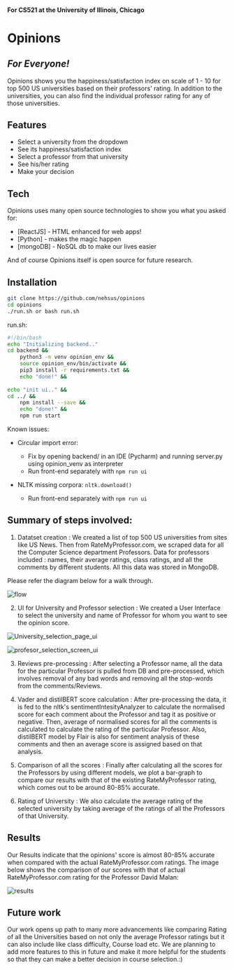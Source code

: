 #### For CS521 at the University of Illinois, Chicago

# Opinions
## _For Everyone!_

Opinions shows you the happiness/satisfaction index on scale of 1 - 10 for top 500 US universities based on their professors' rating. 
In addition to the universities, you can also find the individual professor rating for any of those universities.

## Features
- Select a university from the dropdown
- See its happiness/satisfaction index
- Select a professor from that university
- See his/her rating
- Make your decision

## Tech

Opinions uses many open source technologies to show you what you asked for:

- [ReactJS] - HTML enhanced for web apps!
- [Python] - makes the magic happen
- [mongoDB] - NoSQL db to make our lives easier

And of course Opinions itself is open source for future research.


## Installation

```bash
git clone https://github.com/nehsus/opinions
cd opinions
./run.sh or bash run.sh
```
run.sh:
```bash
#!/bin/bash
echo "Initializing backend.."
cd backend && 
    python3 -m venv opinion_env &&
    source opinion_env/bin/activate &&
    pip3 install -r requirements.txt &&
    echo "done!" &&
    
echo "init ui.." &&
cd ../ &&
    npm install --save &&
    echo "done!" &&
    npm run start
```
Known issues:
- Circular import error: 
  - Fix by opening backend/ in an IDE (Pycharm) and running server.py using opinion_venv as interpreter
  - Run front-end separately with ```npm run ui```
  
- NLTK missing corpora: ```nltk.download()```
  - Run front-end separately with ```npm run ui```

## Summary of steps involved:

1. Datatset creation : We created a list of top 500 US universities from sites like US News. Then from RateMyProfessor.com, we scraped data for all the Computer Science department Professors. Data for professors included : names, their average ratings, class ratings,  and all the comments by different students. All this data was stored in MongoDB.

Please refer the diagram below for a walk through.

![flow](https://user-images.githubusercontent.com/13311417/163927178-3f958aa7-ddf9-4ab5-a208-b7573c2d68a0.png)

2. UI for University and Professor selection : We created a User Interface to select the university and name of Professor for whom you want to see the opinion score.

![University_selection_page_ui](https://user-images.githubusercontent.com/78128658/163923127-514b6610-471c-4306-9d11-8e9e0067cf9d.jpeg) 

![profesor_selection_screen_ui](https://user-images.githubusercontent.com/78128658/163923315-05affe39-3531-48b6-a2f8-423b63ec6f69.jpeg)

3. Reviews pre-processing : After selecting a Professor name, all the data for the particular Professor is pulled from DB and pre-processed, which involves removal of any bad words and removing all the stop-words from the comments/Reviews.

4. Vader and distilBERT score calculation :  After pre-processing the data, it is fed to the nltk's sentimentIntesityAnalyzer to calculate the normalised score for each comment about the Professor and tag it as positive or negative. Then, average of normalised scores for all the comments is calculated to calculate the rating of the particular Professor. Also, distilBERT model by Flair is also for sentiment analysis of these comments and then an average score is assigned based on that analysis.

5. Comparison of all the scores : Finally after calculating all the scores for the Professors by using different models, we plot a bar-graph to compare our results with that of the existing RateMyProfessor rating, which comes out to be around 80-85% accurate.

6. Rating of University : We also calculate the average rating of the selected university by taking average of the ratings of all the Professors of that University.


## Results
Our Results indicate that the opinions' score is almost 80-85% accurate when compared with the actual RateMyProfessor.com ratings. The image below shows the comparison of our scores with that of actual RateMyProfessor.com rating for the Professor David Malan:

![results](https://user-images.githubusercontent.com/13311417/163926966-036c265d-8ff5-4b33-bfcc-36fec7bbbad6.png)

## Future work
Our work opens up path to many more advancements like comparing Rating of all the Universities based on not only the average Professor ratings but it can also include like class difficulty, Course load etc. We are planning to add more features to this in future and make it more helpful for the students so that they can make a better decision in course selection.:)
